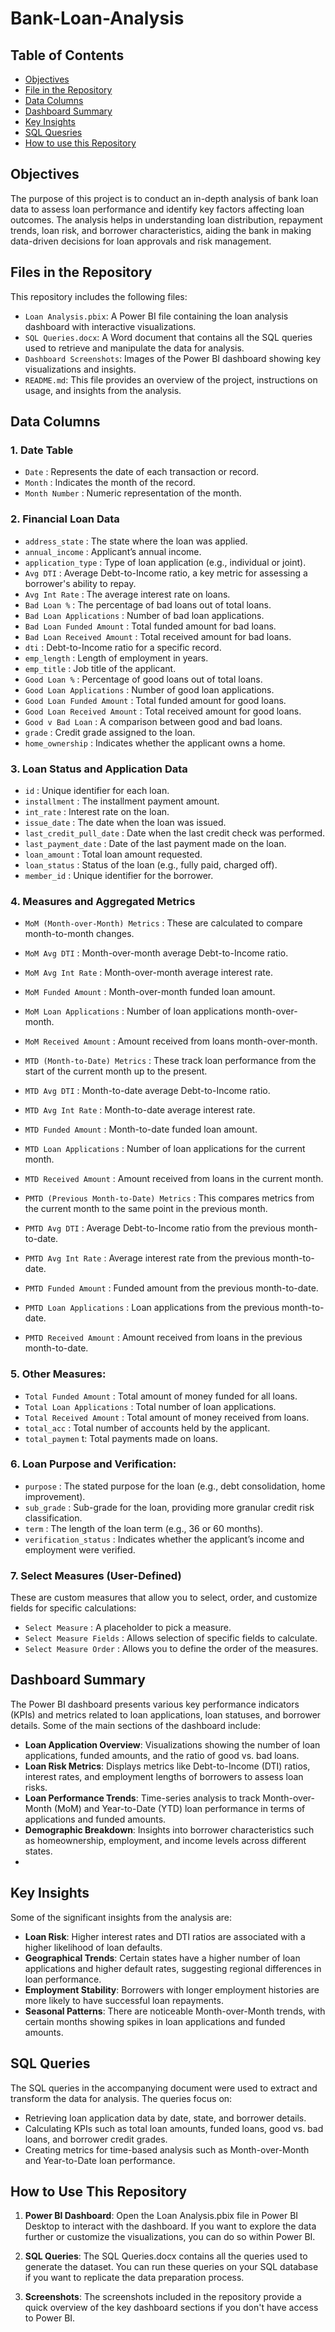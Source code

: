 # Bank-Loan-Analysis
## Table of Contents
- [Objectives](#objectives)
- [File in the Repository](#files-in-the-repository)
- [Data Columns](#data-columns)
- [Dashboard Summary](#dashboard-summary)
- [Key Insights](#key-insights)
- [SQL Quesries](#sql-queries)
- [How to use this Repository](#how-to-use-this-repository)
## Objectives
The purpose of this project is to conduct an in-depth analysis of bank loan data to assess loan performance and identify key factors affecting loan outcomes. The analysis helps in understanding loan distribution, repayment trends, loan risk, and borrower characteristics, aiding the bank in making data-driven decisions for loan approvals and risk management.
## Files in the Repository
This repository includes the following files:

- `Loan Analysis.pbix`: A Power BI file containing the loan analysis dashboard with interactive visualizations.
- `SQL Queries.docx`: A Word document that contains all the SQL queries used to retrieve and manipulate the data for analysis.
- `Dashboard Screenshots`: Images of the Power BI dashboard showing key visualizations and insights.
- `README.md`: This file provides an overview of the project, instructions on usage, and insights from the analysis.

## Data Columns
### 1. Date Table

- `Date` : Represents the date of each transaction or record.
- `Month` : Indicates the month of the record.
- `Month Number` : Numeric representation of the month.

### 2. Financial Loan Data

- `address_state` : The state where the loan was applied.
- `annual_income` : Applicant’s annual income.
- `application_type` : Type of loan application (e.g., individual or joint).
- `Avg DTI` : Average Debt-to-Income ratio, a key metric for assessing a borrower's ability to repay.
- `Avg Int Rate` : The average interest rate on loans.
- `Bad Loan %` : The percentage of bad loans out of total loans.
- `Bad Loan Applications` : Number of bad loan applications.
- `Bad Loan Funded Amount` : Total funded amount for bad loans.
- `Bad Loan Received Amount` : Total received amount for bad loans.
- `dti` : Debt-to-Income ratio for a specific record.
- `emp_length` : Length of employment in years.
- `emp_title` : Job title of the applicant.
- `Good Loan %` : Percentage of good loans out of total loans.
- `Good Loan Applications` : Number of good loan applications.
- `Good Loan Funded Amount` : Total funded amount for good loans.
- `Good Loan Received Amount` : Total received amount for good loans.
- `Good v Bad Loan` : A comparison between good and bad loans.
- `grade` : Credit grade assigned to the loan.
- `home_ownership` : Indicates whether the applicant owns a home.

### 3. Loan Status and Application Data

- `id` : Unique identifier for each loan.
- `installment` : The installment payment amount.
- `int_rate` : Interest rate on the loan.
- `issue_date` : The date when the loan was issued.
- `last_credit_pull_date` : Date when the last credit check was performed.
- `last_payment_date` : Date of the last payment made on the loan.
- `loan_amount` : Total loan amount requested.
- `loan_status` : Status of the loan (e.g., fully paid, charged off).
- `member_id` : Unique identifier for the borrower.

### 4. Measures and Aggregated Metrics
- `MoM (Month-over-Month) Metrics` : These are calculated to compare month-to-month changes.

- `MoM Avg DTI` : Month-over-month average Debt-to-Income ratio.
- `MoM Avg Int Rate` : Month-over-month average interest rate.
- `MoM Funded Amount` : Month-over-month funded loan amount.
- `MoM Loan Applications` : Number of loan applications month-over-month.
- `MoM Received Amount` : Amount received from loans month-over-month.
- `MTD (Month-to-Date) Metrics` : These track loan performance from the start of the current month up to the present.

- `MTD Avg DTI` : Month-to-date average Debt-to-Income ratio.
- `MTD Avg Int Rate` : Month-to-date average interest rate.
- `MTD Funded Amount` : Month-to-date funded loan amount.
- `MTD Loan Applications` : Number of loan applications for the current month.
- `MTD Received Amount` : Amount received from loans in the current month.
- `PMTD (Previous Month-to-Date) Metrics` : This compares metrics from the current month to the same point in the previous month.

- `PMTD Avg DTI` : Average Debt-to-Income ratio from the previous month-to-date.
- `PMTD Avg Int Rate` : Average interest rate from the previous month-to-date.
- `PMTD Funded Amount` : Funded amount from the previous month-to-date.
- `PMTD Loan Applications` : Loan applications from the previous month-to-date.
- `PMTD Received Amount` : Amount received from loans in the previous month-to-date.

### 5. Other Measures:

- `Total Funded Amount` : Total amount of money funded for all loans.
- `Total Loan Applications` : Total number of loan applications.
- `Total Received Amount` : Total amount of money received from loans.
- `total_acc` : Total number of accounts held by the applicant.
- `total_paymen` t: Total payments made on loans.
### 6. Loan Purpose and Verification:

- `purpose` : The stated purpose for the loan (e.g., debt consolidation, home improvement).
- `sub_grade` : Sub-grade for the loan, providing more granular credit risk classification.
- `term` : The length of the loan term (e.g., 36 or 60 months).
- `verification_status` : Indicates whether the applicant’s income and employment were verified.
### 7. Select Measures (User-Defined)
These are custom measures that allow you to select, order, and customize fields for specific calculations:
- `Select Measure` : A placeholder to pick a measure.
- `Select Measure Fields` : Allows selection of specific fields to calculate.
- `Select Measure Order` : Allows you to define the order of the measures.

## Dashboard Summary
The Power BI dashboard presents various key performance indicators (KPIs) and metrics related to loan applications, loan statuses, and borrower details. Some of the main sections of the dashboard include:

- **Loan Application Overview**: Visualizations showing the number of loan applications, funded amounts, and the ratio of good vs. bad loans.
- **Loan Risk Metrics**: Displays metrics like Debt-to-Income (DTI) ratios, interest rates, and employment lengths of borrowers to assess loan risks.
- **Loan Performance Trends**: Time-series analysis to track Month-over-Month (MoM) and Year-to-Date (YTD) loan performance in terms of applications and funded amounts.
- **Demographic Breakdown**: Insights into borrower characteristics such as homeownership, employment, and income levels across different states.
- 
## Key Insights
Some of the significant insights from the analysis are:

- **Loan Risk**: Higher interest rates and DTI ratios are associated with a higher likelihood of loan defaults.
- **Geographical Trends**: Certain states have a higher number of loan applications and higher default rates, suggesting regional differences in loan performance.
- **Employment Stability**: Borrowers with longer employment histories are more likely to have successful loan repayments.
- **Seasonal Patterns**: There are noticeable Month-over-Month trends, with certain months showing spikes in loan applications and funded amounts.

## SQL Queries
The SQL queries in the accompanying document were used to extract and transform the data for analysis. The queries focus on:

- Retrieving loan application data by date, state, and borrower details.
- Calculating KPIs such as total loan amounts, funded loans, good vs. bad loans, and borrower credit grades.
- Creating metrics for time-based analysis such as Month-over-Month and Year-to-Date loan performance.

## How to Use This Repository
1. **Power BI Dashboard**: Open the Loan Analysis.pbix file in Power BI Desktop to interact with the dashboard. If you want to explore the data further or customize the visualizations, you can do so within Power BI.

2. **SQL Queries**: The SQL Queries.docx contains all the queries used to generate the dataset. You can run these queries on your SQL database if you want to replicate the data preparation process.
3. **Screenshots**: The screenshots included in the repository provide a quick overview of the key dashboard sections if you don't have access to Power BI.


